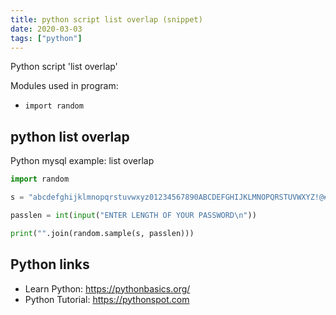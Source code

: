 ```yaml
---
title: python script list overlap (snippet)
date: 2020-03-03
tags: ["python"]
---
```

Python script 'list overlap'


Modules used in program: 
* `import random`

## python list overlap

Python mysql example: list overlap

```python
import random

s = "abcdefghijklmnopqrstuvwxyz01234567890ABCDEFGHIJKLMNOPQRSTUVWXYZ!@#$%^&*()?"

passlen = int(input("ENTER LENGTH OF YOUR PASSWORD\n"))

print("".join(random.sample(s, passlen)))


```

## Python links

- Learn Python: https://pythonbasics.org/
- Python Tutorial: https://pythonspot.com
